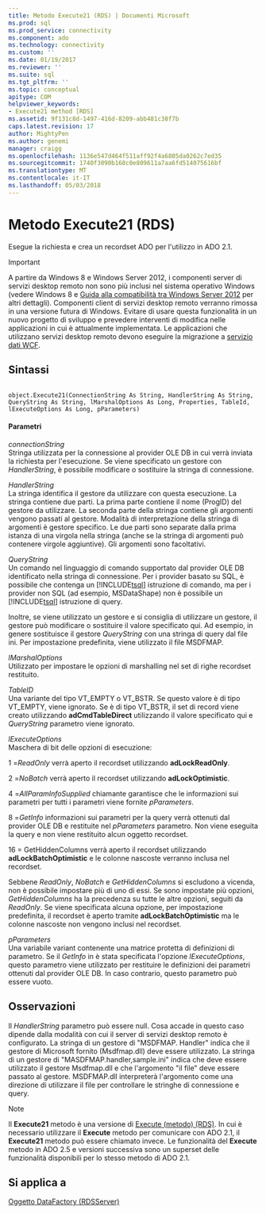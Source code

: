 ```yaml
---
title: Metodo Execute21 (RDS) | Documenti Microsoft
ms.prod: sql
ms.prod_service: connectivity
ms.component: ado
ms.technology: connectivity
ms.custom: ''
ms.date: 01/19/2017
ms.reviewer: ''
ms.suite: sql
ms.tgt_pltfrm: ''
ms.topic: conceptual
apitype: COM
helpviewer_keywords:
- Execute21 method [RDS]
ms.assetid: 9f131c8d-1497-416d-8209-abb481c38f7b
caps.latest.revision: 17
author: MightyPen
ms.author: genemi
manager: craigg
ms.openlocfilehash: 1136e547d464f511aff92f4a6805da0262c7ed35
ms.sourcegitcommit: 1740f3090b168c0e809611a7aa6fd514075616bf
ms.translationtype: MT
ms.contentlocale: it-IT
ms.lasthandoff: 05/03/2018
---
```

# <a name="execute21-method-rds"></a>Metodo Execute21 (RDS)
Esegue la richiesta e crea un recordset ADO per l'utilizzo in ADO 2.1.  
  
> [!IMPORTANT]
>  A partire da Windows 8 e Windows Server 2012, i componenti server di servizi desktop remoto non sono più inclusi nel sistema operativo Windows (vedere Windows 8 e [Guida alla compatibilità tra Windows Server 2012](https://www.microsoft.com/en-us/download/details.aspx?id=27416) per altri dettagli). Componenti client di servizi desktop remoto verranno rimossa in una versione futura di Windows. Evitare di usare questa funzionalità in un nuovo progetto di sviluppo e prevedere interventi di modifica nelle applicazioni in cui è attualmente implementata. Le applicazioni che utilizzano servizi desktop remoto devono eseguire la migrazione a [servizio dati WCF](http://go.microsoft.com/fwlink/?LinkId=199565).  
  
## <a name="syntax"></a>Sintassi  
  
```  
  
object.Execute21(ConnectionString As String, HandlerString As String, QueryString As String, lMarshalOptions As Long, Properties, TableId, lExecuteOptions As Long, pParameters)  
```  
  
#### <a name="parameters"></a>Parametri  
 *connectionString*  
 Stringa utilizzata per la connessione al provider OLE DB in cui verrà inviata la richiesta per l'esecuzione. Se viene specificato un gestore con *HandlerString*, è possibile modificare o sostituire la stringa di connessione.  
  
 *HandlerString*  
 La stringa identifica il gestore da utilizzare con questa esecuzione. La stringa contiene due parti. La prima parte contiene il nome (ProgID) del gestore da utilizzare. La seconda parte della stringa contiene gli argomenti vengono passati al gestore. Modalità di interpretazione della stringa di argomenti è gestore specifico. Le due parti sono separate dalla prima istanza di una virgola nella stringa (anche se la stringa di argomenti può contenere virgole aggiuntive). Gli argomenti sono facoltativi.  
  
 *QueryString*  
 Un comando nel linguaggio di comando supportato dal provider OLE DB identificato nella stringa di connessione. Per i provider basato su SQL, è possibile che contenga un [!INCLUDE[tsql](../../../includes/tsql_md.md)] istruzione di comando, ma per i provider non SQL (ad esempio, MSDataShape) non è possibile un [!INCLUDE[tsql](../../../includes/tsql_md.md)] istruzione di query.  
  
 Inoltre, se viene utilizzato un gestore e si consiglia di utilizzare un gestore, il gestore può modificare o sostituire il valore specificato qui. Ad esempio, in genere sostituisce il gestore *QueryString* con una stringa di query dal file ini. Per impostazione predefinita, viene utilizzato il file MSDFMAP.  
  
 *lMarshalOptions*  
 Utilizzato per impostare le opzioni di marshalling nel set di righe recordset restituito.  
  
 *TableID*  
 Una variante del tipo VT_EMPTY o VT_BSTR. Se questo valore è di tipo VT_EMPTY, viene ignorato. Se è di tipo VT_BSTR, il set di record viene creato utilizzando **adCmdTableDirect** utilizzando il valore specificato qui e *QueryString* parametro viene ignorato.  
  
 *lExecuteOptions*  
 Maschera di bit delle opzioni di esecuzione:  
  
 1 =*ReadOnly* verrà aperto il recordset utilizzando **adLockReadOnly**.  
  
 2 =*NoBatch* verrà aperto il recordset utilizzando **adLockOptimistic**.  
  
 4 =*AllParamInfoSupplied* chiamante garantisce che le informazioni sui parametri per tutti i parametri viene fornite *pParameters*.  
  
 8 =*GetInfo* informazioni sui parametri per la query verrà ottenuti dal provider OLE DB e restituite nel *pParameters* parametro. Non viene eseguita la query e non viene restituito alcun oggetto recordset.  
  
 16 = GetHiddenColumns verrà aperto il recordset utilizzando **adLockBatchOptimistic** e le colonne nascoste verranno inclusa nel recordset.  
  
 Sebbene *ReadOnly*, *NoBatch* e *GetHiddenColumns* si escludono a vicenda, non è possibile impostare più di uno di essi. Se sono impostate più opzioni, *GetHiddenColumns* ha la precedenza su tutte le altre opzioni, seguiti da *ReadOnly*. Se viene specificata alcuna opzione, per impostazione predefinita, il recordset è aperto tramite **adLockBatchOptimistic** ma le colonne nascoste non vengono inclusi nel recordset.  
  
 *pParameters*  
 Una variabile variant contenente una matrice protetta di definizioni di parametro. Se il *GetInfo* in è stata specificata l'opzione *lExecuteOptions*, questo parametro viene utilizzato per restituire le definizioni dei parametri ottenuti dal provider OLE DB. In caso contrario, questo parametro può essere vuoto.  
  
## <a name="remarks"></a>Osservazioni  
 Il *HandlerString* parametro può essere null. Cosa accade in questo caso dipende dalla modalità con cui il server di servizi desktop remoto è configurato. La stringa di un gestore di "MSDFMAP. Handler" indica che il gestore di Microsoft fornito (Msdfmap.dll) deve essere utilizzato. La stringa di un gestore di "MASDFMAP.handler,sample.ini" indica che deve essere utilizzato il gestore Msdfmap.dll e che l'argomento "il file" deve essere passato al gestore. MSDFMAP.dll interpreterà l'argomento come una direzione di utilizzare il file per controllare le stringhe di connessione e query.  
  
> [!NOTE]
>  Il **Execute21** metodo è una versione di [Execute (metodo) (RDS)](../../../ado/reference/rds-api/execute-method-rds.md). In cui è necessario utilizzare il **Execute** metodo per comunicare con ADO 2.1, il **Execute21** metodo può essere chiamato invece. Le funzionalità del **Execute** metodo in ADO 2.5 e versioni successiva sono un superset delle funzionalità disponibili per lo stesso metodo di ADO 2.1.  
  
## <a name="applies-to"></a>Si applica a  
 [Oggetto DataFactory (RDSServer)](../../../ado/reference/rds-api/datafactory-object-rdsserver.md)


